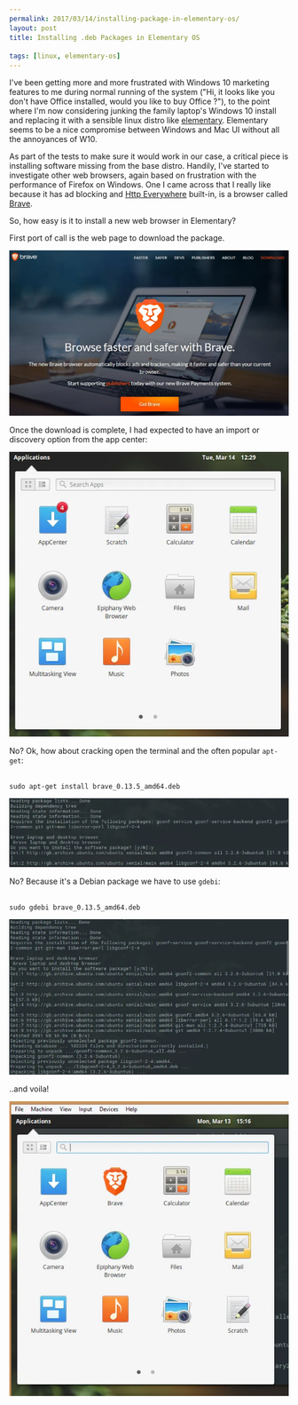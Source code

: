 ```yaml
---
permalink: 2017/03/14/installing-package-in-elementary-os/
layout: post
title: Installing .deb Packages in Elementary OS

tags: [linux, elementary-os]
---
```


I've been getting more and more frustrated with Windows 10 marketing features to me during
normal running of the system ("Hi, it looks like you don't have Office installed, would
you like to buy Office ?"), to the point where I'm now considering junking the family
laptop's Windows 10 install and replacing it with a sensible linux distro
like <a href="https://elementary.io">elementary</a>. Elementary seems to be a nice
compromise between Windows and Mac UI without all the annoyances of W10.

As part of the tests to make sure it would work in our case, a critical piece is
installing software missing from the base distro. Handily, I've started to investigate other
web browsers, again based on frustration with the performance of Firefox on Windows.
One I came across that I really like because it has ad blocking and <a href="https://www.eff.org/https-everywhere">Http Everywhere</a>
built-in, is a browser called <a href="https://brave.com">Brave</a>.

So, how easy is it to install a new web browser in Elementary?

First port of call is the web page to download the package.

![brave](/img/posts/installing-package-in-elementary-os/brave-website.webp)

Once the download is complete, I had expected to have an import or discovery
option from the app center:

![app center](/img/posts/installing-package-in-elementary-os/app-centre.webp)

No? Ok, how about cracking open the terminal and the often popular <code>apt-get</code>:

```

sudo apt-get install brave_0.13.5_amd64.deb

```

![apt-get](/img/posts/installing-package-in-elementary-os/elementary_start_sudo-apt-get.webp)

No? Because it's a Debian package we have to use <code>gdebi</code>:

```

sudo gdebi brave_0.13.5_amd64.deb

```

![gdebi](/img/posts/installing-package-in-elementary-os/elementary-sudo-gdebi.webp)

..and voila!

![app center2](/img/posts/installing-package-in-elementary-os/brave-installed.webp)
